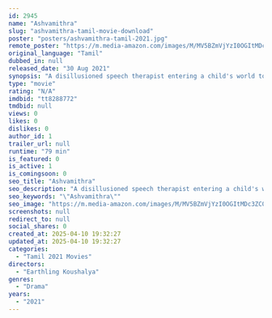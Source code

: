 ```yaml
---
id: 2945
name: "Ashvamithra"
slug: "ashvamithra-tamil-movie-download"
poster: "posters/ashvamithra-tamil-2021.jpg"
remote_poster: "https://m.media-amazon.com/images/M/MV5BZmVjYzI0OGItMDc3ZC00NWIyLTkxM2ItNmEzOTJhM2Q5ZjI4XkEyXkFqcGdeQXVyNTM0MDc1ODE@._V1_SX300.jpg"
original_language: "Tamil"
dubbed_in: null
released_date: "30 Aug 2021"
synopsis: "A disillusioned speech therapist entering a child's world to heal her, also finds himself healing in an unpredictable turn of events."
type: "movie"
rating: "N/A"
imdbid: "tt8288772"
tmdbid: null
views: 0
likes: 0
dislikes: 0
author_id: 1
trailer_url: null
runtime: "79 min"
is_featured: 0
is_active: 1
is_comingsoon: 0
seo_title: "Ashvamithra"
seo_description: "A disillusioned speech therapist entering a child's world to heal her, also finds himself healing in an unpredictable turn of events."
seo_keywords: "\"Ashvamithra\""
seo_image: "https://m.media-amazon.com/images/M/MV5BZmVjYzI0OGItMDc3ZC00NWIyLTkxM2ItNmEzOTJhM2Q5ZjI4XkEyXkFqcGdeQXVyNTM0MDc1ODE@._V1_SX300.jpg"
screenshots: null
redirect_to: null
social_shares: 0
created_at: 2025-04-10 19:32:27
updated_at: 2025-04-10 19:32:27
categories:
  - "Tamil 2021 Movies"
directors:
  - "Earthling Koushalya"
genres:
  - "Drama"
years:
  - "2021"
---
```

